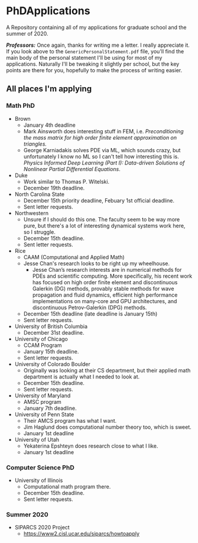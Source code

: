 # PhDApplications

A Repository containing all of my applications for graduate school and the
summer of 2020.

***Professors:*** Once again, thanks for writing me a letter. I really
appreciate it. If you look above to the `GenericPersonalStatement.pdf` file,
you'll find the main body of the personal statement I'll be using for most of my
applications. Naturally I'll be tweaking it slightly per school, but the key
points are there for you, hopefully to make the process of writing easier.

## All places I'm applying

### Math PhD
- Brown
    - January 4th deadline
    - Mark Ainsworth does interesting stuff in FEM, i.e. *Preconditioning the
      mass matrix for high order finite element approximation on triangles.*
    - George Karniadakis solves PDE via ML, which sounds crazy, but
      unfortunately I know no ML so I can't tell how interesting this is.
      *Physics Informed Deep Learning (Part I): Data-driven Solutions of
      Nonlinear Partial Differential Equations*.
- Duke
    - Work similar to Thomas P. Witelski.
    - December 19th deadline.
- North Carolina State
    - December 15th priority deadline, Febuary 1st official deadline.
    - Sent letter requests.
- Northwestern
    - Unsure if I should do this one. The faculty seem to be way more pure, but
      there's a lot of interesting dynamical systems work here, so I struggle.
    - December 15th deadline.
    - Sent letter requests.
- Rice
    - CAAM (Computational and Applied Math)
    - Jesse Chan's research looks to be right up my wheelhouse.
        - Jesse Chan’s research interests are in numerical methods for PDEs and
          scientific computing. More specifically, his recent work has focused
          on high order finite element and discontinuous Galerkin (DG) methods,
          provably stable methods for wave propagation and fluid dynamics,
          efficient high performance implementations on many-core and GPU
          architectures, and discontinuous Petrov-Galerkin (DPG) methods.
    - December 15th deadline (late deadline is January 15th)
    - Sent letter requests.
- University of British Columbia
    - December 31st deadline.
- University of Chicago
    - CCAM Program
    - January 15th deadline.
    - Sent letter requests.
- University of Colorado Boulder
    - Originally was looking at their CS department, but their applied math
      department is actually what I needed to look at.
    - December 15th deadline.
    - Sent letter requests.
- University of Maryland
    - AMSC program
    - January 7th deadline.
- University of Penn State
    - Their AMCS program has what I want.
    - Jim Haglund does computational number theory too, which is sweet.
    - January 1st deadline
- University of Utah
    - Yekaterina Epshteyn does research close to what I like.
    - January 1st deadline

### Computer Science PhD

- University of Illinois
    - Computational math program there.
    - December 15th deadline.
    - Sent letter requests.

### Summer 2020

- SIPARCS 2020 Project
  - https://www2.cisl.ucar.edu/siparcs/howtoapply
